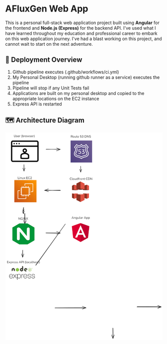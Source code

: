 # AFluxGen Web App

This is a personal full-stack web application project built using **Angular** for the frontend and **Node.js (Express)** for the backend API.
I've used what I have learned throughout my education and professional career to embark on this web application journey.
I've had a blast working on this project, and cannot wait to start on the next adventure.

## 🚀 Deployment Overview

1. Github pipeline executes (.github/workflows/ci.yml)
2. My Personal Desktop (running github runner as a service) executes the pipeline
3. Pipeline will stop if any Unit Tests fail
4. Applications are built on my personal desktop and copied to the appropriate locations on the EC2 instance
5. Express API is restarted

## 🗺 Architecture Diagram


![diagram](/readme-assets/diagram.excalidraw.png)
